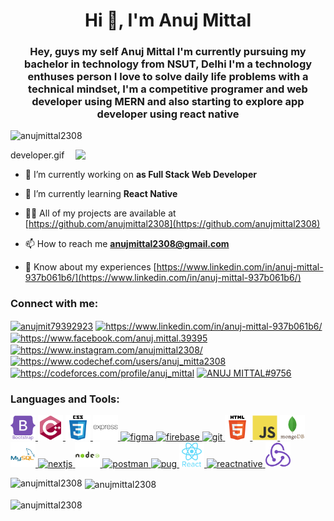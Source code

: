   
  


<!--
**anujmittal2308/anujmittal2308** is a ✨ _special_ ✨ repository because its `README.md` (this file) appears on your GitHub profile.

Here are some ideas to get you started:

- 🔭 I’m currently working on ...
- 🌱 I’m currently learning ...
- 👯 I’m looking to collaborate on ...
- 🤔 I’m looking for help with ...
- 💬 Ask me about ...
- 📫 How to reach me: ...
- 😄 Pronouns: ...
- ⚡ Fun fact: ...
-->

<h1 align="center">Hi 👋, I'm Anuj Mittal</h1>
<h3 align="center">Hey, guys my self Anuj Mittal I'm currently pursuing my bachelor in technology from NSUT, Delhi I'm a technology enthuses person I love to solve daily life problems with a technical mindset, I'm a competitive programer and web developer using MERN and also starting to explore app developer using react native</h3>

<p align="left"> <img src="https://komarev.com/ghpvc/?username=anujmittal2308&label=Profile%20views&color=0e75b6&style=flat" alt="anujmittal2308" /> </p>




<img align='right' src="https://thumbs.gfycat.com/EvilNextDevilfish-size_restricted.gif" width="400">
developer.gif

- 🔭 I’m currently working on **as Full Stack Web Developer**

- 🌱 I’m currently learning **React Native**

- 👨‍💻 All of my projects are available at [https://github.com/anujmittal2308](https://github.com/anujmittal2308)

- 📫 How to reach me **anujmittal2308@gmail.com**

- 📄 Know about my experiences [https://www.linkedin.com/in/anuj-mittal-937b061b6/](https://www.linkedin.com/in/anuj-mittal-937b061b6/)

<h3 align="left">Connect with me:</h3>
<p align="left">
<a href="https://twitter.com/anujmit79392923" target="blank"><img align="center" src="https://raw.githubusercontent.com/rahuldkjain/github-profile-readme-generator/master/src/images/icons/Social/twitter.svg" alt="anujmit79392923" height="30" width="40" /></a>
<a href="https://linkedin.com/in/https://www.linkedin.com/in/anuj-mittal-937b061b6/" target="blank"><img align="center" src="https://raw.githubusercontent.com/rahuldkjain/github-profile-readme-generator/master/src/images/icons/Social/linked-in-alt.svg" alt="https://www.linkedin.com/in/anuj-mittal-937b061b6/" height="30" width="40" /></a>
<a href="https://fb.com/https://www.facebook.com/anuj.mittal.39395" target="blank"><img align="center" src="https://raw.githubusercontent.com/rahuldkjain/github-profile-readme-generator/master/src/images/icons/Social/facebook.svg" alt="https://www.facebook.com/anuj.mittal.39395" height="30" width="40" /></a>
<a href="https://instagram.com/https://www.instagram.com/anujmittal2308/" target="blank"><img align="center" src="https://raw.githubusercontent.com/rahuldkjain/github-profile-readme-generator/master/src/images/icons/Social/instagram.svg" alt="https://www.instagram.com/anujmittal2308/" height="30" width="40" /></a>
<a href="https://www.codechef.com/users/https://www.codechef.com/users/anuj_mitta2308" target="blank"><img align="center" src="https://cdn.jsdelivr.net/npm/simple-icons@3.1.0/icons/codechef.svg" alt="https://www.codechef.com/users/anuj_mitta2308" height="30" width="40" /></a>
<a href="https://codeforces.com/profile/https://codeforces.com/profile/anuj_mittal" target="blank"><img align="center" src="https://raw.githubusercontent.com/rahuldkjain/github-profile-readme-generator/master/src/images/icons/Social/codeforces.svg" alt="https://codeforces.com/profile/anuj_mittal" height="30" width="40" /></a>
<a href="https://discord.gg/ANUJ MITTAL#9756" target="blank"><img align="center" src="https://raw.githubusercontent.com/rahuldkjain/github-profile-readme-generator/master/src/images/icons/Social/discord.svg" alt="ANUJ MITTAL#9756" height="30" width="40" /></a>
</p>

<h3 align="left">Languages and Tools:</h3>
<p align="left"> <a href="https://getbootstrap.com" target="_blank" rel="noreferrer"> <img src="https://raw.githubusercontent.com/devicons/devicon/master/icons/bootstrap/bootstrap-plain-wordmark.svg" alt="bootstrap" width="40" height="40"/> </a> <a href="https://www.w3schools.com/cpp/" target="_blank" rel="noreferrer"> <img src="https://raw.githubusercontent.com/devicons/devicon/master/icons/cplusplus/cplusplus-original.svg" alt="cplusplus" width="40" height="40"/> </a> <a href="https://www.w3schools.com/css/" target="_blank" rel="noreferrer"> <img src="https://raw.githubusercontent.com/devicons/devicon/master/icons/css3/css3-original-wordmark.svg" alt="css3" width="40" height="40"/> </a> <a href="https://expressjs.com" target="_blank" rel="noreferrer"> <img src="https://raw.githubusercontent.com/devicons/devicon/master/icons/express/express-original-wordmark.svg" alt="express" width="40" height="40"/> </a> <a href="https://www.figma.com/" target="_blank" rel="noreferrer"> <img src="https://www.vectorlogo.zone/logos/figma/figma-icon.svg" alt="figma" width="40" height="40"/> </a> <a href="https://firebase.google.com/" target="_blank" rel="noreferrer"> <img src="https://www.vectorlogo.zone/logos/firebase/firebase-icon.svg" alt="firebase" width="40" height="40"/> </a> <a href="https://git-scm.com/" target="_blank" rel="noreferrer"> <img src="https://www.vectorlogo.zone/logos/git-scm/git-scm-icon.svg" alt="git" width="40" height="40"/> </a> <a href="https://www.w3.org/html/" target="_blank" rel="noreferrer"> <img src="https://raw.githubusercontent.com/devicons/devicon/master/icons/html5/html5-original-wordmark.svg" alt="html5" width="40" height="40"/> </a> <a href="https://developer.mozilla.org/en-US/docs/Web/JavaScript" target="_blank" rel="noreferrer"> <img src="https://raw.githubusercontent.com/devicons/devicon/master/icons/javascript/javascript-original.svg" alt="javascript" width="40" height="40"/> </a> <a href="https://www.mongodb.com/" target="_blank" rel="noreferrer"> <img src="https://raw.githubusercontent.com/devicons/devicon/master/icons/mongodb/mongodb-original-wordmark.svg" alt="mongodb" width="40" height="40"/> </a> <a href="https://www.mysql.com/" target="_blank" rel="noreferrer"> <img src="https://raw.githubusercontent.com/devicons/devicon/master/icons/mysql/mysql-original-wordmark.svg" alt="mysql" width="40" height="40"/> </a> <a href="https://nextjs.org/" target="_blank" rel="noreferrer"> <img src="https://cdn.worldvectorlogo.com/logos/nextjs-2.svg" alt="nextjs" width="40" height="40"/> </a> <a href="https://nodejs.org" target="_blank" rel="noreferrer"> <img src="https://raw.githubusercontent.com/devicons/devicon/master/icons/nodejs/nodejs-original-wordmark.svg" alt="nodejs" width="40" height="40"/> </a> <a href="https://postman.com" target="_blank" rel="noreferrer"> <img src="https://www.vectorlogo.zone/logos/getpostman/getpostman-icon.svg" alt="postman" width="40" height="40"/> </a> <a href="https://pugjs.org" target="_blank" rel="noreferrer"> <img src="https://cdn.worldvectorlogo.com/logos/pug.svg" alt="pug" width="40" height="40"/> </a> <a href="https://reactjs.org/" target="_blank" rel="noreferrer"> <img src="https://raw.githubusercontent.com/devicons/devicon/master/icons/react/react-original-wordmark.svg" alt="react" width="40" height="40"/> </a> <a href="https://reactnative.dev/" target="_blank" rel="noreferrer"> <img src="https://reactnative.dev/img/header_logo.svg" alt="reactnative" width="40" height="40"/> </a> <a href="https://redux.js.org" target="_blank" rel="noreferrer"> <img src="https://raw.githubusercontent.com/devicons/devicon/master/icons/redux/redux-original.svg" alt="redux" width="40" height="40"/> </a> </p>

<p><img align="left" src="https://github-readme-stats.vercel.app/api/top-langs?username=anujmittal2308&show_icons=true&locale=en&layout=compact" alt="anujmittal2308" /></p>

<p>&nbsp;<img align="center" src="https://github-readme-stats.vercel.app/api?username=anujmittal2308&show_icons=true&locale=en" alt="anujmittal2308" /></p>

<p><img align="center" src="https://github-readme-streak-stats.herokuapp.com/?user=anujmittal2308&" alt="anujmittal2308" /></p>

